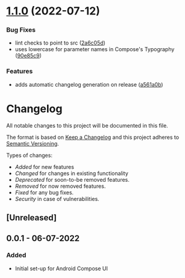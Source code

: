 # [1.1.0](https://github.com/elementsinteractive/design-tokens/compare/v1.0.0...v1.1.0) (2022-07-12)


### Bug Fixes

* lint checks to point to src ([2a6c05d](https://github.com/elementsinteractive/design-tokens/commit/2a6c05d1ad4074135ec5373f2d08f7f4e832de3f))
* uses lowercase for parameter names in Compose's Typography ([90e85c9](https://github.com/elementsinteractive/design-tokens/commit/90e85c9405eb84f551557fcc2db998cc4a894019))


### Features

* adds automatic changelog generation on release ([a561a0b](https://github.com/elementsinteractive/design-tokens/commit/a561a0b41a53da9348e6c53d7ed7116ed994f1c8))

# Changelog

All notable changes to this project will be documented in this file.

The format is based on [Keep a Changelog](http://keepachangelog.com/en/1.0.0/)
and this project adheres to [Semantic Versioning](http://semver.org/spec/v2.0.0.html).

Types of changes:

- _Added_ for new features
- _Changed_ for changes in existing functionality
- _Deprecated_ for soon-to-be removed features.
- _Removed_ for now removed features.
- _Fixed_ for any bug fixes.
- _Security_ in case of vulnerabilities.

## [Unreleased]

## 0.0.1 - 06-07-2022

### Added

- Initial set-up for Android Compose UI
